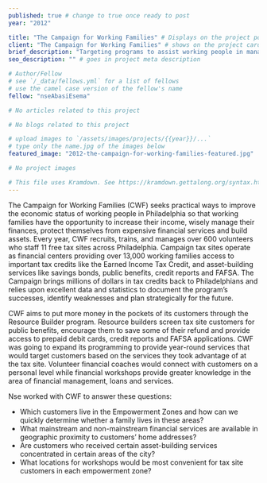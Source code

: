 ```yaml
---
published: true # change to true once ready to post
year: "2012"

title: "The Campaign for Working Families" # Displays on the project post page
client: "The Campaign for Working Families" # shows on the project card
brief_description: "Targeting programs to assist working people in managing their finances" # shows on the project card
seo_description: "" # goes in project meta description

# Author/Fellow
# see `/_data/fellows.yml` for a list of fellows
# use the camel case version of the fellow's name
fellow: "nseAbasiEsema"

# No articles related to this project

# No blogs related to this project

# upload images to `/assets/images/projects/{{year}}/...`
# type only the name.jpg of the images below
featured_image: "2012-the-campaign-for-working-families-featured.jpg"

# No project images

# This file uses Kramdown. See https://kramdown.gettalong.org/syntax.html for syntax
---
```

The Campaign for Working Families (CWF) seeks practical ways to improve the economic status of working people in Philadelphia so that working families have the opportunity to increase their income, wisely manage their finances, protect themselves from expensive financial services and build assets. Every year, CWF recruits, trains, and manages over 600 volunteers who staff 11 free tax sites across Philadelphia. Campaign tax sites operate as financial centers providing over 13,000 working families access to important tax credits like the Earned Income Tax Credit, and asset-building services like savings bonds, public benefits, credit reports and FAFSA. The Campaign brings millions of dollars in tax credits back to Philadelphians and relies upon excellent data and statistics to document the program’s successes, identify weaknesses and plan strategically for the future.

CWF aims to put more money in the pockets of its customers through the Resource Builder program. Resource builders screen tax site customers for public benefits, encourage them to save some of their refund and provide access to prepaid debit cards, credit reports and FAFSA applications. CWF was going to expand its programming to provide year-round services that would target customers based on the services they took advantage of at the tax site. Volunteer financial coaches would connect with customers on a personal level while financial workshops provide greater knowledge in the area of financial management, loans and services.

Nse worked with CWF to answer these questions:

- Which customers live in the Empowerment Zones and how can we quickly determine whether a family lives in these areas?
- What mainstream and non-mainstream financial services are available in geographic proximity to customers’ home addresses?
- Are customers who received certain asset-building services concentrated in certain areas of the city?
- What locations for workshops would be most convenient for tax site customers in each empowerment zone?
